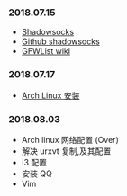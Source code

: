 ### 2018.07.15
* [Shadowsocks](https://shadowsocks.org)
* [Github shadowsocks](https://github.com/shadowsocks)
* [GFWList wiki](https://github.com/FelisCatus/SwitchyOmega)

### 2018.07.17
* [Arch Linux 安装](https://www.cnblogs.com/bluestorm/p/5929172.html)


### 2018.08.03
* Arch linux 网络配置  (Over)
* 解决 urxvt 复制,及其配置
* i3 配置
* 安装 QQ
* Vim

